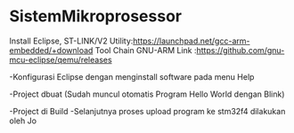 # SistemMikroprosessor

Install Eclipse, ST-LINK/V2 Utility:https://launchpad.net/gcc-arm-embedded/+download
Tool Chain GNU-ARM Link :https://github.com/gnu-mcu-eclipse/qemu/releases

-Konfigurasi Eclipse dengan menginstall software pada menu Help

-Project dbuat (Sudah muncul otomatis Program Hello World dengan Blink)

-Project di Build
-Selanjutnya proses upload program ke stm32f4 dilakukan oleh Jo
